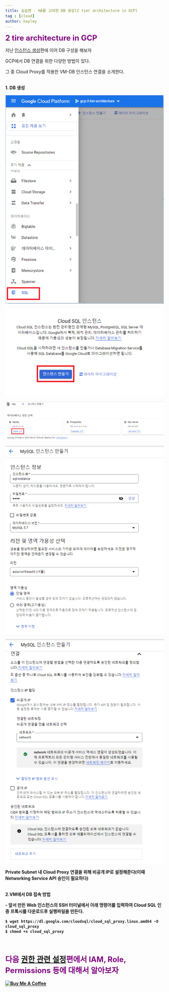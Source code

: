 ```yaml
---
title: 실습편 - HA를 고려한 DB 생성(2 tier architecture in GCP)
tag : [cloud]
author: hayley
---
```


<font size="5" color="purple"><b>2 tire architecture in GCP</b></font>
<p> 지난 <a href="https://hayleyshim.github.io/blog/gcp4">인스턴스 생성</a>편에 이어 DB 구성을 해보자
<p> GCP에서 DB 연결을 위한 다양한 방법이 있다.  
<p> 그 중 Cloud Proxy를 적용한 VM-DB 인스턴스 연결을 소개한다.
<br>
<br>  
<p><b>1. DB 생성
<p><img src="https://github.com/hayleyshim/hayleyshim.github.io/blob/master/assets/images/projects/sql1.PNG?raw=true">
<p><img src="https://github.com/hayleyshim/hayleyshim.github.io/blob/master/assets/images/projects/sql2.PNG?raw=true">
<p><img src="https://github.com/hayleyshim/hayleyshim.github.io/blob/master/assets/images/projects/sql3.PNG?raw=true">
<p><img src="https://github.com/hayleyshim/hayleyshim.github.io/blob/master/assets/images/projects/sql4.PNG?raw=true">
<p><img src="https://github.com/hayleyshim/hayleyshim.github.io/blob/master/assets/images/projects/sql5.PNG?raw=true">
<p>Private Subnet 내 Cloud Proxy 연결을 위해 비공개 IP로 설정해준다(이때 Networking Service API 승인이 필요하다)   
<br> 
<br>
<p>2.VM에서 DB 접속 방법  
<p>- 앞서 만든 Web 인스턴스의 SSH 터미널에서 아래 명령어를 입력하여 Cloud SQL 인증 프록시를 다운로드후 실행파일을 만든다.
<p><pre><code>$ wget https://dl.google.com/cloudsql/cloud_sql_proxy.linux.amd64 -O cloud_sql_proxy
$ chmod +x cloud_sql_proxy</code></pre>
<p>  
<br>  
<br>
<font size="5" color="purple"><b>
<p> 다음 <a href="https://hayleyshim.github.io/blog/gcp6">권한 관련 설정</a>편에서 IAM, Role, Permissions 등에 대해서 알아보자</b></font>
<br>
<br>
<a href="https://www.buymeacoffee.com/yhshim17" target="_blank"><img src="https://www.buymeacoffee.com/assets/img/custom_images/orange_img.png" alt="Buy Me A Coffee" style="height: 41px !important;width: 174px !important;box-shadow: 0px 3px 2px 0px rgba(190, 190, 190, 0.5) !important;-webkit-box-shadow: 0px 3px 2px 0px rgba(190, 190, 190, 0.5) !important;" ></a>  

